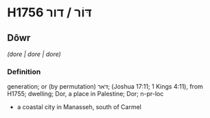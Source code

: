 # H1756 דּוֹר / דור

## Dôwr

_(dore | dore | dore)_

### Definition

generation; or (by permutation) דֹּאר; (Joshua 17:11; 1 Kings 4:11), from H1755; dwelling; Dor, a place in Palestine; Dor; n-pr-loc

- a coastal city in Manasseh, south of Carmel
